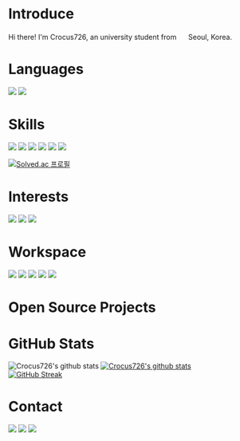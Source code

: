 # Introduce

Hi there! I'm Crocus726, an university student from <img src="https://hatscripts.github.io/circle-flags/flags/kr.svg" width="16"> Seoul, Korea.

# Languages

<img src="https://img.shields.io/badge/Python-FFD43B?style=for-the-badge&logo=python&logoColor=blue"/> <img src="https://img.shields.io/badge/C%2B%2B-00599C?style=for-the-badge&logo=c%2B%2B&logoColor=white"/>

# Skills

<img src="https://img.shields.io/badge/Arduino-00979D?style=for-the-badge&logo=Arduino&logoColor=white"/> <img src="https://img.shields.io/badge/Raspberry%20Pi-A22846?style=for-the-badge&logo=Raspberry%20Pi&logoColor=white"/> <img src="https://img.shields.io/badge/OpenCV-27338e?style=for-the-badge&logo=OpenCV&logoColor=white"/> <img src="https://img.shields.io/badge/TensorFlow-FF6F00?style=for-the-badge&logo=TensorFlow&logoColor=white"/> <img src="https://img.shields.io/badge/Nginx-009639?style=for-the-badge&logo=nginx&logoColor=white"/> <img src="https://img.shields.io/badge/MariaDB-003545?style=for-the-badge&logo=mariadb&logoColor=white"/>

[![Solved.ac 프로필](http://mazassumnida.wtf/api/v2/generate_badge?boj=crocus726)](https://solved.ac/crocus726)

# Interests

<img src="https://img.shields.io/badge/PHP-777BB4?style=for-the-badge&logo=php&logoColor=white"/> <img src="https://img.shields.io/badge/Node.js-339933?style=for-the-badge&logo=nodedotjs&logoColor=white"/> <img src="https://img.shields.io/badge/firebase-ffca28?style=for-the-badge&logo=firebase&logoColor=black"/>

# Workspace

<img src="https://img.shields.io/badge/Windows-0078D6?style=for-the-badge&logo=windows&logoColor=white"/> <img src="https://img.shields.io/badge/Ubuntu-E95420?style=for-the-badge&logo=ubuntu&logoColor=white"/> <img src="https://img.shields.io/badge/Arduino_IDE-00979D?style=for-the-badge&logo=arduino&logoColor=white"/> <img src="https://img.shields.io/badge/Visual_Studio_Code-0078D4?style=for-the-badge&logo=visual%20studio%20code&logoColor=white"/>  <img src="https://img.shields.io/badge/Google_chrome-4285F4?style=for-the-badge&logo=Google-chrome&logoColor=white"/>

# Open Source Projects

# GitHub Stats

![Crocus726's github stats](https://github-readme-stats.vercel.app/api?username=Crocus726&show_icons=true) [![Crocus726's github stats](https://github-readme-stats.vercel.app/api/top-langs/?username=Crocus726&show_icons=true&hide_border=true&title_color=004386&icon_color=004386&layout=compact)](https://github.com/Crocus726)  
[![GitHub Streak](https://github-readme-streak-stats.herokuapp.com/?user=Crocus726)](https://git.io/streak-stats)

# Contact
<a href="mailto: crocus726@gmail.com"><img src="https://img.shields.io/badge/crocus726@gmail.com-D14836?style=for-the-badge&logo=gmail&logoColor=white"/></a>
<a href="https://www.instagram.com/arendelle_crocus/"><img src="https://img.shields.io/badge/Instagram-E4405F?style=for-the-badge&logo=instagram&logoColor=white"/></a>
<a href="https://blog.naver/cpom/crocus726/"><img src="https://img.shields.io/badge/NAVER-03C75A?style=for-the-badge&logo=NAVER&logoColor=FFFFFF"/></a>

<!---
Crocus726/Crocus726 is a ✨ special ✨ repository because its `README.md` (this file) appears on your GitHub profile.
You can click the Preview link to take a look at your changes.
--->

